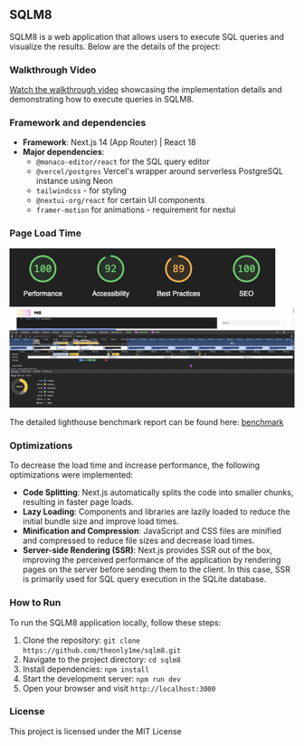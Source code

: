 ## SQLM8

SQLM8 is a web application that allows users to execute SQL queries and visualize the results. Below are the details of the project:

### Walkthrough Video

[Watch the walkthrough video](#) showcasing the implementation details and demonstrating how to execute queries in SQLM8.

### Framework and dependencies

- **Framework**: Next.js 14 (App Router) | React 18
- **Major dependencies**:
  - `@monaco-editor/react` for the SQL query editor
  - `@vercel/postgres` Vercel's wrapper around serverless PostgreSQL instance using Neon
  - `tailwindcss` - for styling
  - `@nextui-org/react` for certain UI components
  - `framer-motion` for animations - requirement for nextui

### Page Load Time

![ligbhthouse benchmarks](./benchmark.png)
![chrome dev tools performance benchmark](./performance.png)

The detailed lighthouse benchmark report can be found here: [benchmark](./benchmarks.html)

### Optimizations

To decrease the load time and increase performance, the following optimizations were implemented:

- **Code Splitting**: Next.js automatically splits the code into smaller chunks, resulting in faster page loads.
- **Lazy Loading**: Components and libraries are lazily loaded to reduce the initial bundle size and improve load times.
- **Minification and Compression**: JavaScript and CSS files are minified and compressed to reduce file sizes and decrease load times.
- **Server-side Rendering (SSR)**: Next.js provides SSR out of the box, improving the perceived performance of the application by rendering pages on the server before sending them to the client. In this case, SSR is primarily used for SQL query execution in the SQLite database.

### How to Run

To run the SQLM8 application locally, follow these steps:

1. Clone the repository: `git clone https://github.com/theonly1me/sqlm8.git`
2. Navigate to the project directory: `cd sqlm8`
3. Install dependencies: `npm install`
4. Start the development server: `npm run dev`
5. Open your browser and visit `http://localhost:3000`

### License

This project is licensed under the MIT License
